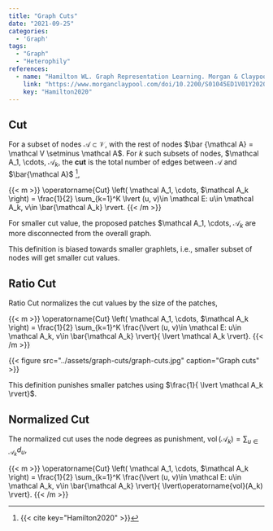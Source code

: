 ```yaml
---
title: "Graph Cuts"
date: "2021-09-25"
categories:
  - 'Graph'
tags:
  - "Graph"
  - "Heterophily"
references:
  - name: "Hamilton WL. Graph Representation Learning. Morgan & Claypool Publishers; 2020. pp. 1–159. doi:10.2200/S01045ED1V01Y202009AIM046"
    link: "https://www.morganclaypool.com/doi/10.2200/S01045ED1V01Y202009AIM046"
    key: "Hamilton2020"
---
```


## Cut

For a subset of nodes $\mathcal A\subset \mathcal V$, with the rest of nodes $\bar {\mathcal A} = \mathcal V \setminus \mathcal A$. For $k$ such subsets of nodes, $\mathcal A_1, \cdots, $\mathcal A_k$, the **cut** is the total number of edges between $\mathcal A$ and $\bar{\mathcal A}$ [^Hamilton2020],

{{< m >}}
\operatorname{Cut} \left( \mathcal A_1, \cdots, $\mathcal A_k \right) = \frac{1}{2} \sum_{k=1}^K \lvert (u, v)\in \mathcal E: u\in \mathcal A_k, v\in \bar{\mathcal A_k}  \rvert.
{{< /m >}}

For smaller cut value, the proposed patches $\mathcal A_1, \cdots, $\mathcal A_k$ are more disconnected from the overall graph.

This definition is biased towards smaller graphlets, i.e., smaller subset of nodes will get smaller cut values.



## Ratio Cut

Ratio Cut normalizes the cut values by the size of the patches,


{{< m >}}
\operatorname{Cut} \left( \mathcal A_1, \cdots, $\mathcal A_k \right) = \frac{1}{2} \sum_{k=1}^K \frac{\lvert (u, v)\in \mathcal E: u\in \mathcal A_k, v\in \bar{\mathcal A_k}  \rvert}{ \lvert \mathcal A_k \rvert}.
{{< /m >}}

{{< figure src="../assets/graph-cuts/graph-cuts.jpg" caption="Graph cuts" >}}


This definition punishes smaller patches using $\frac{1}{ \lvert \mathcal A_k \rvert}$.

## Normalized Cut

The normalized cut uses the node degrees as punishment, $\operatorname{vol}(\mathcal A_k) = \sum_{u\in\mathcal A_k} d_u$,


{{< m >}}
\operatorname{Cut} \left( \mathcal A_1, \cdots, $\mathcal A_k \right) = \frac{1}{2} \sum_{k=1}^K \frac{\lvert (u, v)\in \mathcal E: u\in \mathcal A_k, v\in \bar{\mathcal A_k}  \rvert}{ \lvert\operatorname{vol}(A_k) \rvert}.
{{< /m >}}




[^Hamilton2020]: {{< cite key="Hamilton2020" >}}